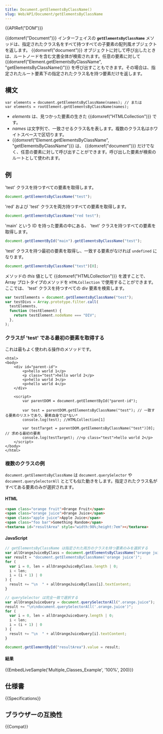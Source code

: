 ```yaml
---
title: Document.getElementsByClassName()
slug: Web/API/Document/getElementsByClassName
---
```


{{APIRef("DOM")}}

{{domxref("Document")}} インターフェイスの **`getElementsByClassName`** メソッドは、指定されたクラス名をすべて持つすべての子要素の配列風オブジェクトを返します。 {{domxref("document")}} オブジェクトに対して呼び出したときは、ルートノードを含む文書全体が検索されます。任意の要素に対して {{domxref("Element.getElementsByClassName", "getElementsByClassName()")}} を呼び出すこともできます。その場合は、指定されたルート要素下の指定されたクラス名を持つ要素だけを返します。

## 構文

```
var elements = document.getElementsByClassName(names); // または
var elements = rootElement.getElementsByClassName(names);
```

- _elements_ は、見つかった要素の生きた {{domxref("HTMLCollection")}} です。
- _names_ は文字列で、一致させるクラス名を表します。複数のクラス名はホワイトスペースで区切ります。
- {{domxref("Element.getElementsByClassName", "getElementsByClassName")}} は、 {{domxref("document")}} だけでなく、任意の要素に対して呼び出すことができます。呼び出した要素が検索のルートとして使われます。

## 例

'test' クラスを持つすべての要素を取得します。

```js
document.getElementsByClassName("test");
```

'red' および 'test' クラスを両方持つすべての要素を取得します。

```js
document.getElementsByClassName("red test");
```

'main' という ID を持った要素の中にある、 'text' クラスを持つすべての要素を取得します。

```js
document.getElementById("main").getElementsByClassName("test");
```

'test' クラスを持つ最初の要素を取得し、一致する要素がなければ `undefined` になります。

```js
document.getElementsByClassName("test")[0];
```

メソッドの _this_ 値として {{domxref("HTMLCollection")}} を渡すことで、 Array プロトタイプのメソッドを `HTMLCollection` で使用することができます。ここでは、 'test' クラスを持つすべての div 要素を検索します。

```js
var testElements = document.getElementsByClassName("test");
var testDivs = Array.prototype.filter.call(
  testElements,
  function (testElement) {
    return testElement.nodeName === "DIV";
  },
);
```

### クラスが 'test' である最初の要素を取得する

これは最もよく使われる操作のメソッドです。

```
<html>
<body>
    <div id="parent-id">
        <p>hello world 1</p>
        <p class="test">hello world 2</p>
        <p>hello world 3</p>
        <p>hello world 4</p>
    </div>

    <script>
        var parentDOM = document.getElementById("parent-id");

        var test = parentDOM.getElementsByClassName("test"); // 一致する要素のリストであり、要素自身では*ない*
        console.log(test); //HTMLCollection[1]

        var testTarget = parentDOM.getElementsByClassName("test")[0]; // 求める最初の要素
        console.log(testTarget); //<p class="test">hello world 2</p>
    </script>
</body>
</html>
```

### 複数のクラスの例

`document.getElementsByClassName` は `document.querySelector` や `document.querySelectorAll` ととても似た動きをします。指定されたクラス名がすべてある要素のみが選択されます。

#### HTML

```html
<span class="orange fruit">Orange Fruit</span>
<span class="orange juice">Orange Juice</span>
<span class="apple juice">Apple Juice</span>
<span class="foo bar">Something Random</span>
<textarea id="resultArea" style="width:98%;height:7em"></textarea>
```

#### JavaScript

```js
// getElementsByClassName は指定された両方のクラスを持つ要素のみを選択する
var allOrangeJuiceByClass = document.getElementsByClassName("orange juice");
var result = "document.getElementsByClassName('orange juice')";
for (
  var i = 0, len = allOrangeJuiceByClass.length | 0;
  i < len;
  i = (i + 1) | 0
) {
  result += "\n  " + allOrangeJuiceByClass[i].textContent;
}

// querySelector は完全一致で選択する
var allOrangeJuiceQuery = document.querySelectorAll(".orange.juice");
result += "\n\ndocument.querySelectorAll('.orange.juice')";
for (
  var i = 0, len = allOrangeJuiceQuery.length | 0;
  i < len;
  i = (i + 1) | 0
) {
  result += "\n  " + allOrangeJuiceQuery[i].textContent;
}

document.getElementById("resultArea").value = result;
```

#### 結果

{{EmbedLiveSample('Multiple_Classes_Example', '100%', 200)}}

## 仕様書

{{Specifications}}

## ブラウザーの互換性

{{Compat}}
